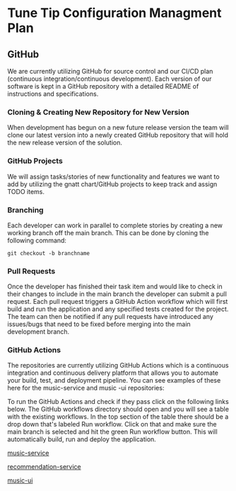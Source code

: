 # Tune Tip Configuration Managment Plan

## GitHub

We are currently utilizing GitHub for source control and our CI/CD plan (continuous integration/continuous development). Each version of our software is kept in a GitHub repository with a detailed README of instructions and specifications.

### Cloning & Creating New Repository for New Version

When development has begun on a new future release version the team will clone our latest version into a newly created GitHub repository that will hold the new release version of the solution.

### GitHub Projects

We will assign tasks/stories of new functionality and features we want to add by utilizing the gnatt chart/GitHub projects to keep track and assign TODO items.

### Branching

Each developer can work in parallel to complete stories by creating a new working branch off the main branch. This can be done by cloning the following command:

`git checkout -b branchname`

### Pull Requests

Once the developer has finished their task item and would like to check in their changes to include in the main branch the developer can submit a pull request. Each pull request triggers a GitHub Action workflow which will first build and run the application and any specified tests created for the project. The team can then be notified if any pull requests have introduced any issues/bugs that need to be fixed before merging into the main development branch.

### GitHub Actions

The repositories are currently utilizing GitHub Actions which is a continuous integration and continuous delivery platform that allows you to automate your build, test, and deployment pipeline. You can see examples of these here for the music-service and music -ui repositories:

To run the GitHub Actions and check if they pass click on the following links below. The GitHub workflows directory should open and you will see a table with the existing workflows. In the top section of the table there should be a drop down that's labeled Run workflow. Click on that and make sure the main branch is selected and hit the green Run workflow button. This will automatically build, run and deploy the application.

[music-service]( https://github.com/Group6CapstoneGroup/music-service/actions/workflows/dotnet-package.yml)

[recommendation-service](https://github.com/Group6CapstoneGroup/recommendation-service/actions/workflows/main_mikaylapythoncicd.yml)

[music-ui](https://github.com/Group6CapstoneGroup/music-ui/actions/workflows/main_mikaylablazorcicd.yml)
